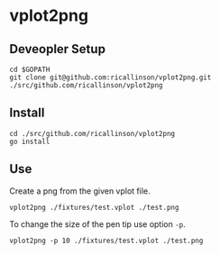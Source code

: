 # vplot2png

## Deveopler Setup

	cd $GOPATH
	git clone git@github.com:ricallinson/vplot2png.git ./src/github.com/ricallinson/vplot2png

## Install

	cd ./src/github.com/ricallinson/vplot2png
	go install

## Use

Create a png from the given vplot file.

	vplot2png ./fixtures/test.vplot ./test.png

To change the size of the pen tip use option `-p`.

	vplot2png -p 10 ./fixtures/test.vplot ./test.png
